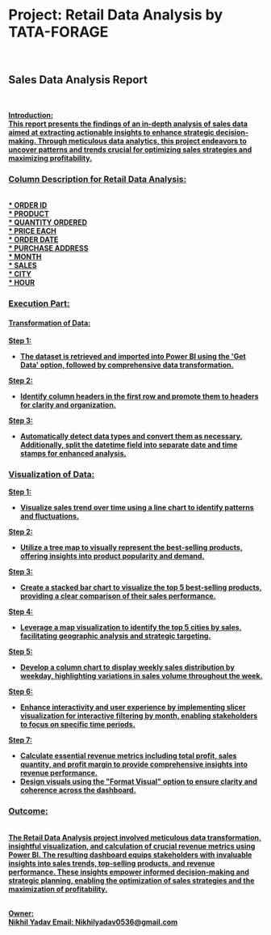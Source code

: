 # Project: Retail Data Analysis by TATA-FORAGE
<br>

## Sales Data Analysis Report
<br>

<b><u> Introduction: <u><b>
<br>
This report presents the findings of an in-depth analysis of sales data aimed at extracting actionable insights to enhance strategic decision-making. Through meticulous data analytics, this project endeavors to uncover patterns and trends crucial for optimizing sales strategies and maximizing profitability.

### Column Description for Retail Data Analysis:
<br>
* ORDER ID
<br>
* PRODUCT
<br>
* QUANTITY ORDERED
<br>
* PRICE EACH
<br>
* ORDER DATE
<br>
* PURCHASE ADDRESS
<br>
* MONTH
<br>
* SALES
<br>
* CITY
<br>
* HOUR

### Execution Part:

#### Transformation of Data:

Step 1:
* The dataset is retrieved and imported into Power BI using the 'Get Data' option, followed by comprehensive data transformation.

Step 2:
* Identify column headers in the first row and promote them to headers for clarity and organization.

Step 3:
* Automatically detect data types and convert them as necessary. Additionally, split the datetime field into separate date and time stamps for enhanced analysis.

### Visualization of Data:

Step 1:
* Visualize sales trend over time using a line chart to identify patterns and fluctuations.

Step 2:
* Utilize a tree map to visually represent the best-selling products, offering insights into product popularity and demand.

Step 3:
* Create a stacked bar chart to visualize the top 5 best-selling products, providing a clear comparison of their sales performance.

Step 4:
* Leverage a map visualization to identify the top 5 cities by sales, facilitating geographic analysis and strategic targeting.

Step 5:
* Develop a column chart to display weekly sales distribution by weekday, highlighting variations in sales volume throughout the week.

Step 6:
* Enhance interactivity and user experience by implementing slicer visualization for interactive filtering by month, enabling stakeholders to focus on specific time periods.

Step 7:
* Calculate essential revenue metrics including total profit, sales quantity, and profit margin to provide comprehensive insights into revenue performance.
* Design visuals using the "Format Visual" option to ensure clarity and coherence across the dashboard.

### Outcome:
<br>
The Retail Data Analysis project involved meticulous data transformation, insightful visualization, and calculation of crucial revenue metrics using Power BI. The resulting dashboard equips stakeholders with invaluable insights into sales trends, top-selling products, and revenue performance. These insights empower informed decision-making and strategic planning, enabling the optimization of sales strategies and the maximization of profitability.
<br>
<br>

Owner:
<br>
Nikhil Yadav
Email: Nikhilyadav0536@gmail.com<br>
